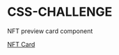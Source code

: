 # CSS-CHALLENGE
NFT preview card component

<a href="https://nftcard-felipeleopoldino.netlify.app/">NFT Card</a>
